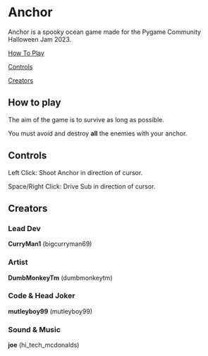 # Anchor
Anchor is a spooky ocean game made for the Pygame Community Halloween Jam 2023.

[How To Play](#HowToPlay)

[Controls](#Controls)

[Creators](#Creators)





<a name="HowToPlay" />

## How to play

The aim of the game is to survive as long as possible. 

You must avoid and destroy **all** the enemies with your anchor.


<a name="Controls" />

## Controls 

Left Click: Shoot Anchor in direction of cursor.

Space/Right Click: Drive Sub in direction of cursor.

<a name="Creators" />

## Creators 

### Lead Dev 
**CurryMan1** (bigcurryman69)

### Artist
**DumbMonkeyTm** (dumbmonkeytm)

### Code & Head Joker
**mutleyboy99** (mutleyboy99)

### Sound & Music 
**joe** (hi_tech_mcdonalds)

